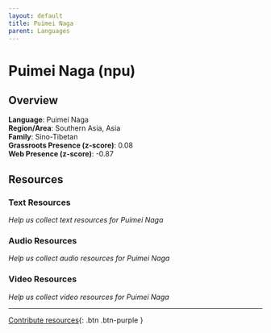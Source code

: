 ```yaml
---
layout: default
title: Puimei Naga
parent: Languages
---
```


# Puimei Naga (npu)

## Overview

**Language**: Puimei Naga  
**Region/Area**: Southern Asia, Asia  
**Family**: Sino-Tibetan  
**Grassroots Presence (z-score)**: 0.08  
**Web Presence (z-score)**: -0.87  

## Resources

### Text Resources
*Help us collect text resources for Puimei Naga*

### Audio Resources
*Help us collect audio resources for Puimei Naga*

### Video Resources
*Help us collect video resources for Puimei Naga*

---

[Contribute resources](https://forms.office.com/e/1SfLJx3u1r){: .btn .btn-purple }
